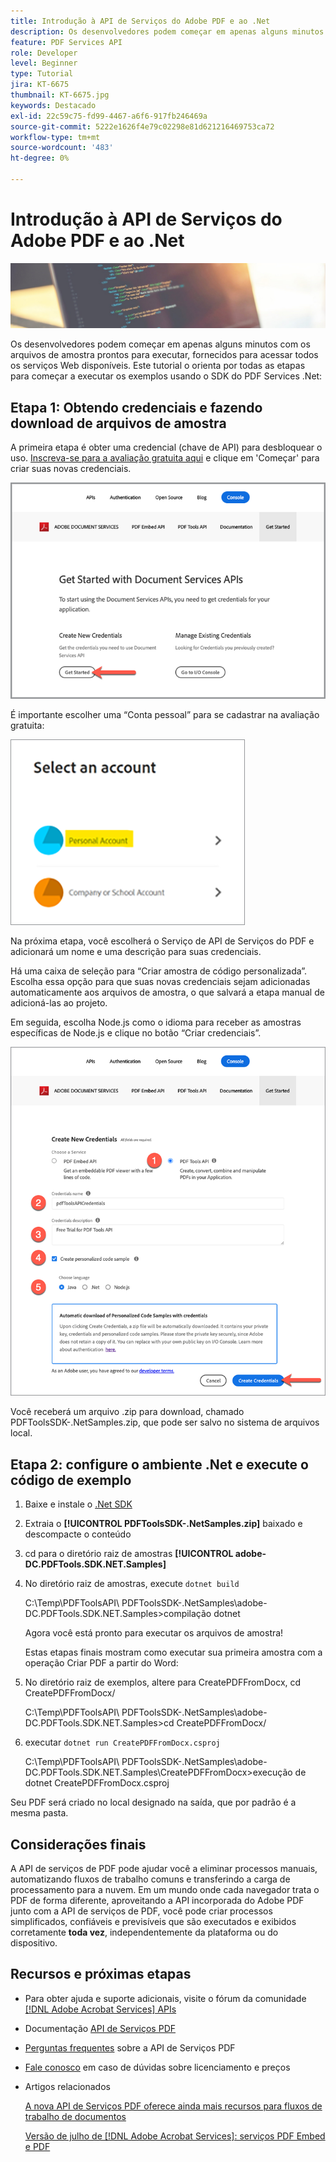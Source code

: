 ```yaml
---
title: Introdução à API de Serviços do Adobe PDF e ao .Net
description: Os desenvolvedores podem começar em apenas alguns minutos com os arquivos de amostra prontos para executar, fornecidos para acessar todos os serviços Web disponíveis
feature: PDF Services API
role: Developer
level: Beginner
type: Tutorial
jira: KT-6675
thumbnail: KT-6675.jpg
keywords: Destacado
exl-id: 22c59c75-fd99-4467-a6f6-917fb246469a
source-git-commit: 5222e1626f4e79c02298e81d621216469753ca72
workflow-type: tm+mt
source-wordcount: '483'
ht-degree: 0%

---
```


# Introdução à API de Serviços do Adobe PDF e ao .Net

![Criar Imagem Herói do PDF](assets/GettingStartedJava_hero.jpg)

Os desenvolvedores podem começar em apenas alguns minutos com os arquivos de amostra prontos para executar, fornecidos para acessar todos os serviços Web disponíveis. Este tutorial o orienta por todas as etapas para começar a executar os exemplos usando o SDK do PDF Services .Net:

## Etapa 1: Obtendo credenciais e fazendo download de arquivos de amostra

A primeira etapa é obter uma credencial (chave de API) para desbloquear o uso. [Inscreva-se para a avaliação gratuita aqui](https://www.adobe.io/apis/documentcloud/dcsdk/gettingstarted.html) e clique em &#39;Começar&#39; para criar suas novas credenciais.

![Etapa 1](assets/GettingStartedJava_step1.png)

É importante escolher uma “Conta pessoal” para se cadastrar na avaliação gratuita:

![Pessoal](assets/GettingStartedJava_personal.png)

Na próxima etapa, você escolherá o Serviço de API de Serviços do PDF e adicionará um nome e uma descrição para suas credenciais.

Há uma caixa de seleção para “Criar amostra de código personalizada”. Escolha essa opção para que suas novas credenciais sejam adicionadas automaticamente aos arquivos de amostra, o que salvará a etapa manual de adicioná-las ao projeto.

Em seguida, escolha Node.js como o idioma para receber as amostras específicas de Node.js e clique no botão “Criar credenciais”.

![Credenciais](assets/GettingStartedJava_credentials.png)

Você receberá um arquivo .zip para download, chamado PDFToolsSDK-.NetSamples.zip, que pode ser salvo no sistema de arquivos local.

## Etapa 2: configure o ambiente .Net e execute o código de exemplo

1. Baixe e instale o [.Net SDK](https://dotnet.microsoft.com/learn/dotnet/hello-world-tutorial/install)
1. Extraia o **[!UICONTROL PDFToolsSDK-.NetSamples.zip]** baixado e descompacte o conteúdo
1. cd para o diretório raiz de amostras **[!UICONTROL adobe-DC.PDFTools.SDK.NET.Samples]**
1. No diretório raiz de amostras, execute `dotnet build`

   C:\Temp\PDFToolsAPI\ PDFToolsSDK-.NetSamples\adobe-DC.PDFTools.SDK.NET.Samples>compilação dotnet

   Agora você está pronto para executar os arquivos de amostra!

   Estas etapas finais mostram como executar sua primeira amostra com a operação Criar PDF a partir do Word:

1. No diretório raiz de exemplos, altere para CreatePDFFromDocx, cd CreatePDFFromDocx/

   C:\Temp\PDFToolsAPI\ PDFToolsSDK-.NetSamples\adobe-DC.PDFTools.SDK.NET.Samples>cd CreatePDFFromDocx/

1. executar `dotnet run CreatePDFFromDocx.csproj`

   C:\Temp\PDFToolsAPI\ PDFToolsSDK-.NetSamples\adobe-DC.PDFTools.SDK.NET.Samples\CreatePDFFromDocx>execução de dotnet CreatePDFFromDocx.csproj

Seu PDF será criado no local designado na saída, que por padrão é a mesma pasta.

## Considerações finais

A API de serviços de PDF pode ajudar você a eliminar processos manuais, automatizando fluxos de trabalho comuns e transferindo a carga de processamento para a nuvem. Em um mundo onde cada navegador trata o PDF de forma diferente, aproveitando a API incorporada do Adobe PDF junto com a API de serviços de PDF, você pode criar processos simplificados, confiáveis e previsíveis que são executados e exibidos corretamente **toda vez**, independentemente da plataforma ou do dispositivo.

## Recursos e próximas etapas

* Para obter ajuda e suporte adicionais, visite o fórum da comunidade [[!DNL Adobe Acrobat Services] APIs](https://community.adobe.com/t5/document-cloud-sdk/bd-p/Document-Cloud-SDK?page=1&amp;sort=latest_replies&amp;filter=all)

* Documentação [API de Serviços PDF](https://www.adobe.com/go/pdftoolsapi_doc)

* [Perguntas frequentes](https://community.adobe.com/t5/document-cloud-sdk/faq-for-document-services-pdf-tools-api/m-p/10726197) sobre a API de Serviços PDF

* [Fale conosco](https://www.adobe.com/go/pdftoolsapi_requestform) em caso de dúvidas sobre licenciamento e preços

* Artigos relacionados

  [A nova API de Serviços PDF oferece ainda mais recursos para fluxos de trabalho de documentos](https://community.adobe.com/t5/document-services-apis/new-pdf-tools-api-brings-more-capabilities-for-document-services/m-p/11294170)

  [Versão de julho de [!DNL Adobe Acrobat Services]: serviços PDF Embed e PDF](https://medium.com/adobetech/july-release-of-adobe-document-services-pdf-embed-and-pdf-tools-17211bf7776d)
